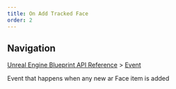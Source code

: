 ```yaml
---
title: On Add Tracked Face
order: 2
---
```

## Navigation

[Unreal Engine Blueprint API Reference](https://dev.epicgames.com/documentation/en-us/unreal-engine/BlueprintAPI) > [Event](https://dev.epicgames.com/documentation/en-us/unreal-engine/BlueprintAPI/Event)

Event that happens when any new ar Face item is added
